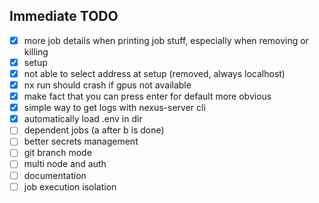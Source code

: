 ## Immediate TODO

- [x] more job details when printing job stuff, especially when removing or killing
- [x] setup
- [x] not able to select address at setup (removed, always localhost)
- [x] nx run should crash if gpus not available
- [x] make fact that you can press enter for default more obvious
- [x] simple way to get logs with nexus-server cli
- [x] automatically load .env in dir
- [ ] dependent jobs (a after b is done)
- [ ] better secrets management
- [ ] git branch mode
- [ ] multi node and auth
- [ ] documentation
- [ ] job execution isolation
